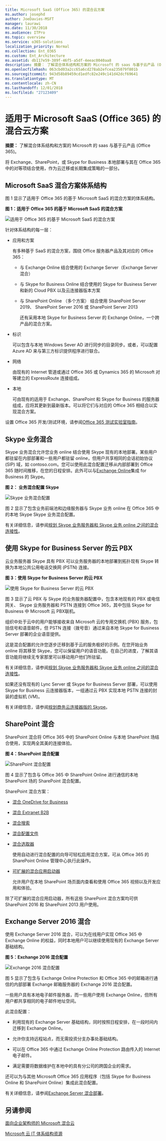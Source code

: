 ```yaml
---
title: Microsoft SaaS (Office 365) 的混合云方案
ms.author: josephd
author: JoeDavies-MSFT
manager: laurawi
ms.date: 11/30/2018
ms.audience: ITPro
ms.topic: overview
ms.service: o365-solutions
localization_priority: Normal
ms.collection: Ent_O365
ms.custom: Ent_Architecture
ms.assetid: db117e59-389f-46f5-a5df-4eeac0040aa8
description: 摘要： 了解混合体系结构和方案的 Microsoft 的 saas 与基于云产品 (Office 365)。
ms.openlocfilehash: 063cbd03a2cc65a6cd278ab2efcea235079f801b
ms.sourcegitcommit: 943d58b89459cd1edfc82e249c141d42dcf69641
ms.translationtype: MT
ms.contentlocale: zh-CN
ms.lasthandoff: 12/01/2018
ms.locfileid: "27123409"
---
```

# <a name="hybrid-cloud-scenarios-for-microsoft-saas-office-365"></a>适用于 Microsoft SaaS (Office 365) 的混合云方案

 **摘要：** 了解混合体系结构和方案的 Microsoft 的 saas 与基于云产品 (Office 365)。
  
将 Exchange、SharePoint，或 Skype for Business 本地部署与其在 Office 365 中的对等项结合使用，作为云迁移或长期集成策略的一部分。
  
## <a name="microsoft-saas-hybrid-scenario-architecture"></a>Microsoft SaaS 混合方案体系结构

图 1 显示了适用于 Office 365 的基于 Microsoft SaaS 的混合方案的体系结构。
  
**图 1：适用于 Office 365 的基于 Microsoft SaaS 的混合方案**

![适用于 Office 365 的基于 Microsoft SaaS 的混合方案](media/Hybrid-Poster/Hybrid-Cloud-Stack-SaaS.png)
  
针对体系结构的每一层：
  
- 应用和方案
    
    有多种基于 SaaS 的混合方案，围绕 Office 服务器产品及其对应的 Office 365：
    
  - 与 Exchange Online 结合使用的 Exchange Server（Exchange Server 混合）
    
  - 与 Skype for Business Online 结合使用的 Skype for Business Server 和新的 Cloud PBX 以及云连接器版本方案
    
  - 与 SharePoint Online （多个方案） 结合使用 SharePoint Server 2019、 SharePoint Server 2016 或 SharePoint Server 2013
    
    还有采用本地 Skype for Business Server 的 Exchange Online，一个跨产品的混合方案。
    
- 标识
    
    可以包含与本地 Windows Sever AD 进行同步的目录同步。或者，可以配置 Azure AD 来与第三方标识提供程序进行联合。
    
- 网络
    
    由现有的 Internet 管道或通过 Office 365 或 Dynamics 365 的 Microsoft 对等建立的 ExpressRoute 连接组成。
    
- 本地
    
    可由现有的适用于 Exchange、SharePoint 和 Skype for Business 的服务器组成，应将其更新到最新版本。可以将它们与对应的 Office 365 相结合以实现混合方案。
    
设置 Office 365 开发/测试环境，请参阅[Office 365 测试实验室指南](cloud-adoption-test-lab-guides-tlgs.md)。
  
## <a name="skype-for-business-hybrid"></a>Skype 业务混合

Skype 业务混合允许您业务 online 结合使用 Skype 现有的本地部署。某些用户都驻留在内部部署和一些用户都驻留 online，但用户共享相同的会话初始协议 (SIP) 域，如 contoso.com。您可以使用此混合配置迁移从内部部署到 Office 365 随时间推移，在您的日程安排。此外可以与[Exchange Online](https://docs.microsoft.com/skypeforbusiness/skype-for-business-hybrid-solutions/integration-with-exchange-and-sharepoint)集成 for Business 的 Skype。
  
**图 2： 业务混合配置 Skype**

![Skype 业务混合配置](media/Hybrid-Poster/Hybrid-Cloud-Stack-SaaS-SfB.png)
  
图 2 显示了包含业务前端池和边缘服务器与 Skype 业务 online 在 Office 365 中的本地 Skype Skype 业务混合配置。
  
有关详细信息，请参阅[规划 Skype 业务服务器和 Skype 业务 online 之间的混合连接性](https://docs.microsoft.com/skypeforbusiness/skype-for-business-hybrid-solutions/plan-hybrid-connectivity)。
    
## <a name="cloud-pbx-with-skype-for-business-server"></a>使用 Skype for Business Server 的云 PBX

云业务服务器 Skype 具有 PBX 可以业务服务器的本地部署到拓扑现有 Skype 转换为本地公共公用电话交换网 (PSTN) 连接。 
  
**图 3：使用 Skype for Business Server 的云 PBX**

![使用 Skype for Business Server 的云 PBX](media/Hybrid-Poster/Hybrid-Cloud-Stack-SaaS-SfB-CloudPBX.png)
  
图 3 显示了云 PBX 与 Skype 的业务服务器配置中，包含本地现有的 PBX 或电信网关、 Skype 业务服务器和 PSTN 连接到 Office 365，其中包括 Skype for Business 中 Microsoft 云 PBX联机。
  
组织中处于云中的用户能够接收来自 Microsoft 云的专用交换机 (PBX) 服务，包括信号和语音邮件，但 PSTN 连接（拨号音）通过来自本地 Skype for Business Server 部署的企业语音提供。
  
这是混合配置的允许您逐步迁移到基于云的服务极好的示例。在您开始业务 online 将其移至 Skype，您可以保留用户的语音功能。在自己的进度，了解其语音功能将继续无专家那里可以移动用户他们所驻留。 
  
有关详细信息，请参阅[规划 Skype 业务服务器和 Skype 业务 online 之间的混合连接性](https://docs.microsoft.com/skypeforbusiness/skype-for-business-hybrid-solutions/plan-hybrid-connectivity)。
  
如果还没有现有的 Lync Server 或 Skype for Business Server 部署，可以使用 Skype for Business 云连接器版本，一组通过云 PBX 实现本地 PSTN 连接的封装的虚拟机 (VM)。
  
有关详细信息，请参阅[规划商务云连接器版的 Skype](https://docs.microsoft.com/skypeforbusiness/skype-for-business-hybrid-solutions/plan-your-phone-system-cloud-pbx-solution/plan-skype-for-business-cloud-connector-edition)。

  
## <a name="sharepoint-hybrid"></a>SharePoint 混合

SharePoint 混合将 Office 365 中的 SharePoint Online 与本地 SharePoint 场结合使用，实现两全其美的连接体验。
  
**图 4：SharePoint 混合配置**

![SharePoint 混合配置](media/Hybrid-Poster/Hybrid-Cloud-Stack-SaaS-SP.png)
  
图 4 显示了包含与 Office 365 中 SharePoint Online 进行通信的本地 SharePoint 场的 SharePoint 混合配置。
  
SharePoint 混合方案：
  
- [混合 OneDrive for Business](https://docs.microsoft.com/SharePoint/hybrid/configure-hybrid-onedrive-for-businessroadmap)
    
- [混合 Extranet B2B](https://docs.microsoft.com/sharepoint/create-b2b-extranet)
    
- [混合搜索](https://docs.microsoft.com/SharePoint/hybrid/configure-cloud-hybrid-searchroadmap)
    
- [混合配置文件](https://docs.microsoft.com/SharePoint/hybrid/plan-hybrid-profiles)
    
- [混合选取器](https://docs.microsoft.com/SharePoint/hybrid/hybrid-picker-in-the-sharepoint-online-admin-center)
    
    使用自动进行混合配置的向导可轻松启用混合方案，可从 Office 365 的 SharePoint Online 管理中心执行此操作。
    
- [可扩展的混合应用启动器](https://docs.microsoft.com/SharePoint/hybrid/the-extensible-hybrid-app-launcher)
    
    允许用户在本地 SharePoint 场页面内查看和使用 Office 365 视频以及开发应用和体验。
    
除了可扩展的混合应用启动器，所有这些 SharePoint 混合方案均可供 SharePoint 2016 和 SharePoint 2013 用户使用。
  
## <a name="exchange-server-2016-hybrid"></a>Exchange Server 2016 混合

使用 Exchange Server 2016 混合，可以为在线用户实现 Office 365 中 Exchange Online 的权益，同时本地用户可以继续使用现有的 Exchange Server 基础结构。  
  
**图 5：Exchange 2016 混合配置**

![Exchange 2016 混合配置](media/Hybrid-Poster/Hybrid-Cloud-Stack-SaaS-EX.png)
  
图 5 显示了包含与 Exchange Online Protection 和 Office 365 中的邮箱进行通信的内部部署 Exchange 邮箱服务器的 Exchange 2016 混合配置。
  
一些用户具有本地电子邮件服务器，而一些用户使用 Exchange Online，但所有用户都共享相同的电子邮件地址空间。  
  
此混合配置：
  
- 利用现有的 Exchange Server 基础结构，同时按照日程安排，在一段时间内迁移到 Exchange Online。



    
- 允许你支持远程站点，而无需投资分支办事处基础结构。
    
- 可以在 Office 365 中通过 Exchange Online Protection 路由传入的 Internet 电子邮件。
    
- 满足需要将数据维护在本地中的具有分公司的跨国企业的需求。
    
还可以为与其他 Microsoft Office 365 应用程序（包括 Skype for Business Online 和 SharePoint Online）集成此混合配置。
  
有关详细信息，请参阅[Exchange Server 混合部署](https://docs.microsoft.com/exchange/exchange-hybrid)。
  
## <a name="see-also"></a>另请参阅

[面向企业架构师的 Microsoft 混合云](microsoft-hybrid-cloud-for-enterprise-architects.md)
  
[Microsoft 云 IT 体系结构资源](microsoft-cloud-it-architecture-resources.md)

